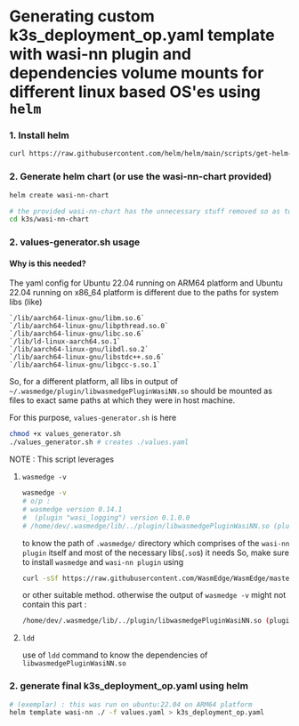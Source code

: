 # Generating custom k3s_deployment_op.yaml template with wasi-nn plugin and dependencies volume mounts for different linux based OS'es using `helm`

### 1. Install helm 
```sh
curl https://raw.githubusercontent.com/helm/helm/main/scripts/get-helm-3 | bash
```

### 2. Generate helm chart (or use the wasi-nn-chart provided)
```sh
helm create wasi-nn-chart

# the provided wasi-nn-chart has the unnecessary stuff removed so as to keep the output yaml clean
cd k3s/wasi-nn-chart
```

### 2. values-generator.sh usage

#### Why is this needed?
The yaml config for Ubuntu 22.04 running on ARM64 platform and Ubuntu 22.04 running on x86_64 platform is different due to the paths for system libs (like)
```
`/lib/aarch64-linux-gnu/libm.so.6`
`/lib/aarch64-linux-gnu/libpthread.so.0`
`/lib/aarch64-linux-gnu/libc.so.6`
`/lib/ld-linux-aarch64.so.1`
`/lib/aarch64-linux-gnu/libdl.so.2`
`/lib/aarch64-linux-gnu/libstdc++.so.6`
`/lib/aarch64-linux-gnu/libgcc-s.so.1`
```

So, for a different platform, all libs in output of 
`~/.wasmedge/plugin/libwasmedgePluginWasiNN.so`
should be mounted as files to exact same paths at which they were in host machine.

For this purpose, `values-generator.sh` is here

```sh
chmod +x values_generator.sh
./values_generator.sh # creates ./values.yaml
```

NOTE :
This script leverages 

1. `wasmedge -v`
    ```sh
    wasmedge -v
    # o/p :
    # wasmedge version 0.14.1
    #  (plugin "wasi_logging") version 0.1.0.0
    # /home/dev/.wasmedge/lib/../plugin/libwasmedgePluginWasiNN.so (plugin "wasi_nn") version 0.1.28.0
    ```
    to know the path of `.wasmedge/` directory which comprises of the  `wasi-nn plugin` itself and most of the necessary libs(`.so`s) it needs
    So, make sure to install `wasmedge` and `wasi-nn plugin` using
    ```sh
    curl -sSf https://raw.githubusercontent.com/WasmEdge/WasmEdge/master/utils/install.sh | bash -s -- --plugins wasi_nn-ggml -v 0.14.1
    ```
    or other suitable method.
    otherwise the output of `wasmedge -v` might not contain this part :
    ```sh
    /home/dev/.wasmedge/lib/../plugin/libwasmedgePluginWasiNN.so (plugin "wasi_nn") version 0.1.28.0
    ```
2. `ldd`

    use of `ldd` command to know the dependencies of `libwasmedgePluginWasiNN.so`

### 2. generate final k3s_deployment_op.yaml using helm
```sh
# (exemplar) : this was run on ubuntu:22.04 on ARM64 platform
helm template wasi-nn ./ -f values.yaml > k3s_deployment_op.yaml
```